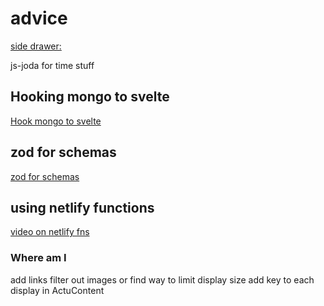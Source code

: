 # advice

[side drawer:](https://www.w3schools.com/howto/tryit.asp?filename=tryhow_js_sidenav)

js-joda for time stuff

## Hooking mongo to svelte

[Hook mongo to svelte](https://www.youtube.com/watch?v=gwktlvFHLMA)

## zod for schemas

[zod for schemas](https://zod.dev/?id=ip-addresses)

## using netlify functions

[video on netlify fns](https://www.youtube.com/watch?v=qHUMu7ZGQwo)

### Where am I

add links
filter out images or find way to limit display size
add key to each display in ActuContent
